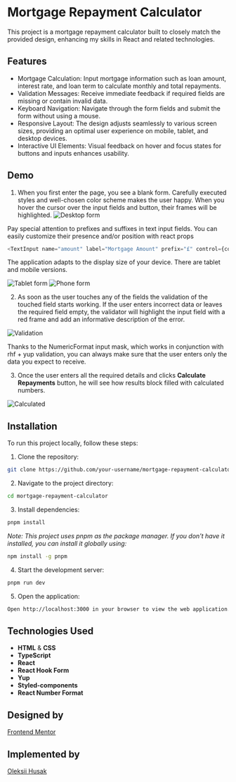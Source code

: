 # Mortgage Repayment Calculator

This project is a mortgage repayment calculator built to closely match the provided design, enhancing my skills in React and related technologies.

## Features

* Mortgage Calculation: Input mortgage information such as loan amount, interest rate, and loan term to calculate monthly and total repayments.
* Validation Messages: Receive immediate feedback if required fields are missing or contain invalid data.
* Keyboard Navigation: Navigate through the form fields and submit the form without using a mouse.
* Responsive Layout: The design adjusts seamlessly to various screen sizes, providing an optimal user experience on mobile, tablet, and desktop devices.
* Interactive UI Elements: Visual feedback on hover and focus states for buttons and inputs enhances usability.

## Demo
1. When you first enter the page, you see a blank form. Carefully executed styles and well-chosen color scheme makes the user happy. When you hover the cursor over the input fields and button, their frames will be highlighted. 
![Desktop form](/docs/img/empty_desktop.png)

Pay special attention to prefixes and suffixes in text input fields. You can easily customize their presence and/or position with react props

```ts
<TextInput name="amount" label="Mortgage Amount" prefix="£" control={control}/>
```
The application adapts to the display size of your device.
There are tablet and mobile versions.

![Tablet form](/docs/img/empty_tablet.png)
![Phone form](/docs/img/empty_phone.png)

2. As soon as the user touches any of the fields the validation of the touched field starts working. If the user enters incorrect data or leaves the required field empty, the validator will highlight the input field with a red frame and add an informative description of the error.

![Validation](/docs/img/validation_desktop.png)

Thanks to the NumericFormat input mask, which works in conjunction with rhf + yup validation, you can always make sure that the user enters only the data you expect to receive.

3. Once the user enters all the required details and clicks **Calculate Repayments** button, he will see how results block filled with calculated numbers.

![Calculated](/docs/img/calculated_desktop.png)

## Installation

To run this project locally, follow these steps:

1. Clone the repository:
```bash
git clone https://github.com/your-username/mortgage-repayment-calculator.git 
```
2. Navigate to the project directory:
```bash
cd mortgage-repayment-calculator
```
3. Install dependencies:
```bash
pnpm install
```

_Note: This project uses pnpm as the package manager. If you don't have it installed, you can install it globally using:_

```bash
npm install -g pnpm
```
4. Start the development server:
```bash
pnpm run dev
```
5. Open the application:
```bash
Open http://localhost:3000 in your browser to view the web application.
```
## Technologies Used

* **HTML** & **CSS**
* **TypeScript**
* **React**
* **React Hook Form**
* **Yup**
* **Styled-components**
* **React Number Format**

## Designed by

[Frontend Mentor](https://www.frontendmentor.io/challenges/mortgage-repayment-calculator-Galx1LXK73)

## Implemented by

[Oleksii Husak](https://www.linkedin.com/in/oleksii-husak/)
